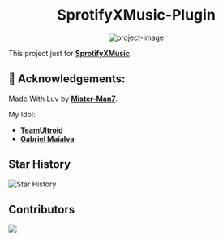<h1 align="center" id="title">SprotifyXMusic-Plugin</h1>

<p align="center"><img src="https://socialify.git.ci/Mister-Man7/SprotifyXMusic-Plugin/image?description=1&amp;font=KoHo&amp;forks=1&amp;issues=1&amp;language=1&amp;name=1&amp;owner=1&amp;pattern=Solid&amp;pulls=1&amp;stargazers=1&amp;theme=Auto" alt="project-image"></p>

This project just for **[SprotifyXMusic](https://github.com/Mister-Man7/SprotifyXMusic)**.

<h2>🍰 Acknowledgements:</h2>

Made With Luv by **[Mister-Man7](https://github.com/Mister-Man7)**.

My Idol:
- **[TeamUltroid](https://github.com/TeamUltroid/Ultroid)**
- **[Gabriel Maialva](https://github.com/gabrielmaialva33)**

## Star History
![Star History](https://api.star-history.com/svg?repos=Mister-Man7%2FSprotifyXMusic-Plugin&theme=dark)

<h2>Contributors</h2>
<a href="https://github.com/Mister-Man7/SprotifyXMusic-Plugin/graphs/contributors">
  <img src="https://contrib.rocks/image?repo=Mister-Man7/SprotifyXMusic-Plugin" />
</a>
